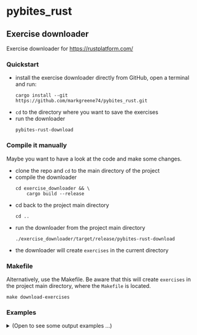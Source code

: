 # pybites_rust

## Exercise downloader
Exercise downloader for https://rustplatform.com/

### Quickstart

- install the exercise downloader directly from GitHub, open a terminal and run:
    ```shell
    cargo install --git https://github.com/markgreene74/pybites_rust.git
    ```
- `cd` to the directory where you want to save the exercises
- run the downloader
    ```shell
    pybites-rust-download
    ```

### Compile it manually

Maybe you want to have a look at the code and make some changes.

- clone the repo and `cd` to the main directory of the project
- compile the downloader
    ```shell
    cd exercise_downloader && \
        cargo build --release
    ```
- cd back to the project main directory
    ```shell
    cd ..
    ```
- run the downloader from the project main directory
    ```shell
    ./exercise_downloader/target/release/pybites-rust-download
    ```
- the downloader will create `exercises` in the current directory

### Makefile

Alternatively, use the Makefile. Be aware that this will create `exercises` in the project main directory, where the `Makefile` is located.

```shell
make download-exercises
```

### Examples

<details><summary>(Open to see some output examples ...)</summary>

Using `cargo` to install from GitHub.

```shell
➜ cargo install --git https://github.com/markgreene74/pybites_rust.git
    Updating git repository `https://github.com/markgreene74/pybites_rust.git`
  Installing pybites-rust-download v0.1.2 (https://github.com/markgreene74/pybites_rust.git#d1afb2ec)

(...)


   Compiling pybites-rust-download v0.1.2 (/my/home/.cargo/git/checkouts/pybites_rust-b497f94da89af8aa/d1afb2e/excercise_downloader)
    Finished `release` profile [optimized] target(s) in 15.61s
  Installing /my/home/.cargo/bin/pybites-rust-download
   Installed package `pybites-rust-download v0.1.2 (https://github.com/markgreene74/pybites_rust.git#d1afb2ec)` (executable `pybites-rust-download`)                                                                                                /15.8s

➜
```

Using `make` to compile and execute the exercise downloader.

```shell
➜ make download-exercises
make build-executable && \
exercise_downloader/target/release/pybites-rust-download && \
echo ... all done
make[1]: Entering directory '/my/home/github/pybites_rust'
cd exercise_downloader && \
cargo build --release
    Finished `release` profile [optimized] target(s) in 0.06s
make[1]: Leaving directory '/my/home/github/pybites_rust'
Downloading the exercises from Pybites Rust (rustplatform.com) ✅
'exercises' will be created in the current directory (/my/home/github/pybites_rust/exercises)
21 exercises found!

"Strings and Slices" ✅
"URL Query Parameter Parser" ✅
"Hello Rustacean" ✅
"Vectors and Vec" ✅
"Variables and Mutability" ✅
"Json Serialization" ✅
"Simple Calculations" ✅
"Working with Enums" ✅
"Vowel Counter" ✅
"Using Structs in Rust" ✅
"Fibonacci Sequence" ✅
"Primitive Types" ✅
"Basic Tokenizer" ✅
"Reverse a String" ✅
"Variable Assigment and Mutability" ✅
"Ownership and Borrowing" ✅
"Scopes and Shadowing" ✅
"Function Return Values" ✅
"Result Handling" ✅
"Basic Struct" ✅
"Control Flow" ✅
... all done
```

</details>
